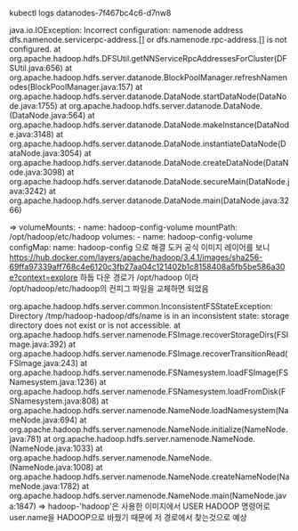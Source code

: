 kubectl logs datanodes-7f467bc4c6-d7nw8

java.io.IOException: Incorrect configuration: namenode address dfs.namenode.servicerpc-address.[] or dfs.namenode.rpc-address.[] is not configured.
at org.apache.hadoop.hdfs.DFSUtil.getNNServiceRpcAddressesForCluster(DFSUtil.java:656)
at org.apache.hadoop.hdfs.server.datanode.BlockPoolManager.refreshNamenodes(BlockPoolManager.java:157)
at org.apache.hadoop.hdfs.server.datanode.DataNode.startDataNode(DataNode.java:1755)
at org.apache.hadoop.hdfs.server.datanode.DataNode.<init>(DataNode.java:564)
at org.apache.hadoop.hdfs.server.datanode.DataNode.makeInstance(DataNode.java:3148)
at org.apache.hadoop.hdfs.server.datanode.DataNode.instantiateDataNode(DataNode.java:3054)
at org.apache.hadoop.hdfs.server.datanode.DataNode.createDataNode(DataNode.java:3098)
at org.apache.hadoop.hdfs.server.datanode.DataNode.secureMain(DataNode.java:3242)
at org.apache.hadoop.hdfs.server.datanode.DataNode.main(DataNode.java:3266)

=> volumeMounts: - name: hadoop-config-volume
mountPath: /opt/hadoop/etc/hadoop
volumes: - name: hadoop-config-volume
configMap:
name: hadoop-config
으로 해결
도커 공식 이미지 레이어를 보니
https://hub.docker.com/layers/apache/hadoop/3.4.1/images/sha256-69ffa97339aff768c4e6120c3fb27aa04c121402b1c8158408a5fb5be586a30e?context=explore
하둡 다운 경로가 /opt/hadoop 이라 /opt/hadoop/etc/hadoop의 컨피그 파일을 교체하면 되었음

org.apache.hadoop.hdfs.server.common.InconsistentFSStateException: Directory /tmp/hadoop-hadoop/dfs/name is in an inconsistent state: storage directory does not exist or is not accessible.
at org.apache.hadoop.hdfs.server.namenode.FSImage.recoverStorageDirs(FSImage.java:392)
at org.apache.hadoop.hdfs.server.namenode.FSImage.recoverTransitionRead(FSImage.java:243)
at org.apache.hadoop.hdfs.server.namenode.FSNamesystem.loadFSImage(FSNamesystem.java:1236)
at org.apache.hadoop.hdfs.server.namenode.FSNamesystem.loadFromDisk(FSNamesystem.java:808)
at org.apache.hadoop.hdfs.server.namenode.NameNode.loadNamesystem(NameNode.java:694)
at org.apache.hadoop.hdfs.server.namenode.NameNode.initialize(NameNode.java:781)
at org.apache.hadoop.hdfs.server.namenode.NameNode.<init>(NameNode.java:1033)
at org.apache.hadoop.hdfs.server.namenode.NameNode.<init>(NameNode.java:1008)
at org.apache.hadoop.hdfs.server.namenode.NameNode.createNameNode(NameNode.java:1782)
at org.apache.hadoop.hdfs.server.namenode.NameNode.main(NameNode.java:1847)
=> hadoop-'hadoop'은 사용한 이미지에서 USER HADOOP 명령어로 user.name을 HADOOP으로 바꿨기 때문에 저 경로에서 찾는것으로 예상
